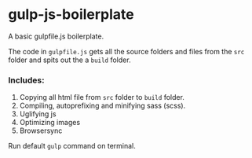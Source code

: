 # gulp-js-boilerplate
A basic gulpfile.js boilerplate.

The code in `gulpfile.js` gets all the source folders and files from the `src` folder
and spits out the a `build` folder.

### Includes:

1) Copying all html file from `src` folder to `build` folder.
2) Compiling, autoprefixing and minifying sass (scss).
3) Uglifying js
4) Optimizing images
5) Browsersync

Run default `gulp` command on terminal.
